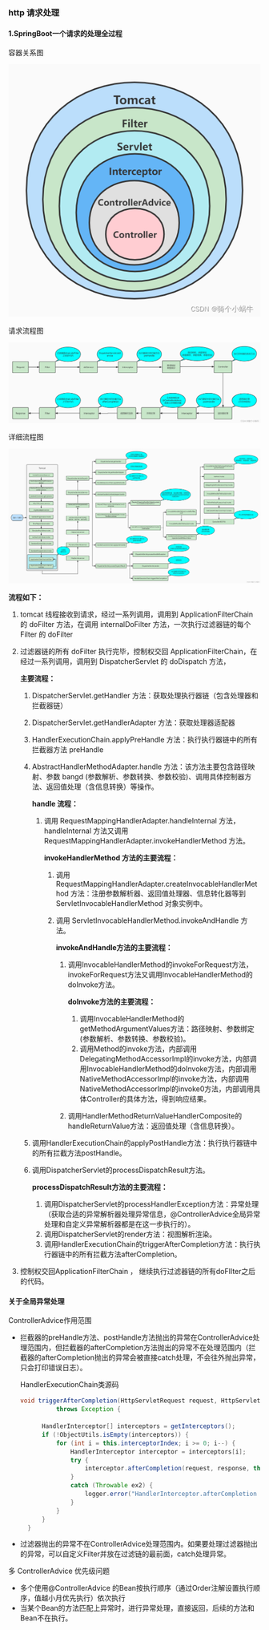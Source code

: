 ### http 请求处理

#### 1.SpringBoot一个请求的处理全过程

容器关系图

![包含图](pic/包含图.png)

请求流程图

![请求流程](pic/请求流程.png)

详细流程图

![springboot请求过程](pic/springboot请求过程.png)

**流程如下：**

1. tomcat 线程接收到请求，经过一系列调用，调用到 ApplicationFilterChain 的 doFilter 方法，在调用 internalDoFilter 方法，一次执行过滤器链的每个 Filter 的 doFilter

2. 过滤器链的所有 doFilter 执行完毕，控制权交回 ApplicationFilterChain，在经过一系列调用，调用到 DispatcherServlet 的 doDispatch 方法，

   **主要流程：**

   1. DispatcherServlet.getHandler 方法：获取处理执行器链（包含处理器和拦截器链）

   2. DispatcherServlet.getHandlerAdapter 方法：获取处理器适配器

   3. HandlerExecutionChain.applyPreHandle 方法：执行执行器链中的所有拦截器方法 preHandle

   4. AbstractHandlerMethodAdapter.handle 方法：该方法主要包含路径映射、参数 bangd (参数解析、参数转换、参数校验)、调用具体控制器方法、返回值处理（含信息转换）等操作。

      **handle  流程：**

      1. 调用 RequestMappingHandlerAdapter.handleInternal 方法，handleInternal 方法又调用RequestMappingHandlerAdapter.invokeHandlerMethod 方法。

         **invokeHandlerMethod 方法的主要流程：**

         1. 调用 RequestMappingHandlerAdapter.createInvocableHandlerMethod 方法：注册参数解析器、返回值处理器、信息转化器等到 ServletInvocableHandlerMethod 对象实例中。

         2. 调用 ServletInvocableHandlerMethod.invokeAndHandle 方法。

            **invokeAndHandle方法的主要流程：**

            1. 调用InvocableHandlerMethod的invokeForRequest方法，invokeForRequest方法又调用InvocableHandlerMethod的doInvoke方法。

               **doInvoke方法的主要流程：**

               1. 调用InvocableHandlerMethod的getMethodArgumentValues方法：路径映射、参数绑定(参数解析、参数转换、参数校验)。
               2. 调用Method的invoke方法，内部调用DelegatingMethodAccessorImpl的invoke方法，内部调用InvocableHandlerMethod的doInvoke方法，内部调用NativeMethodAccessorImpl的invoke方法，内部调用NativeMethodAccessorImpl的invoke0方法，内部调用具体Controller的具体方法，得到响应结果。

            2. 调用HandlerMethodReturnValueHandlerComposite的handleReturnValue方法：返回值处理（含信息转换）。

   5. 调用HandlerExecutionChain的applyPostHandle方法：执行执行器链中的所有拦截方法postHandle。

   6. 调用DispatcherServlet的processDispatchResult方法。

      **processDispatchResult方法的主要流程：**

      1. 调用DispatcherServlet的processHandlerException方法：异常处理（获取合适的异常解析器处理异常信息，@ControllerAdvice全局异常处理和自定义异常解析器都是在这一步执行的）。
      2. 调用DispatcherServlet的render方法：视图解析渲染。
      3. 调用HandlerExecutionChain的triggerAfterCompletion方法：执行执行器链中的所有拦截方法afterCompletion。

3. 控制权交回ApplicationFilterChain ， 继续执行过滤器链的所有doFIlter之后的代码。

#### 关于全局异常处理

ControllerAdvice作用范围

- 拦截器的preHandle方法、postHandle方法抛出的异常在ControllerAdvice处理范围内，但拦截器的afterCompletion方法抛出的异常不在处理范围内（拦截器的afterCompletion抛出的异常会被直接catch处理，不会往外抛出异常，只会打印错误日志）。

  HandlerExecutionChain类源码

  ```java
  void triggerAfterCompletion(HttpServletRequest request, HttpServletResponse response, @Nullable Exception ex)
  			throws Exception {
  
  		HandlerInterceptor[] interceptors = getInterceptors();
  		if (!ObjectUtils.isEmpty(interceptors)) {
  			for (int i = this.interceptorIndex; i >= 0; i--) {
  				HandlerInterceptor interceptor = interceptors[i];
  				try {
  					interceptor.afterCompletion(request, response, this.handler, ex);
  				}
  				catch (Throwable ex2) {
  					logger.error("HandlerInterceptor.afterCompletion threw exception", ex2);
  				}
  			}
  		}
  	}
  
  ```

- 过滤器抛出的异常不在ControllerAdvice处理范围内。如果要处理过滤器抛出的异常，可以自定义Filter并放在过滤链的最前面，catch处理异常。

多 ControllerAdvice 优先级问题

- 多个使用@ControllerAdvice 的Bean按执行顺序（通过Order注解设置执行顺序，值越小月优先执行）依次执行
- 当某个Bean的方法匹配上异常时，进行异常处理，直接返回，后续的方法和Bean不在执行。